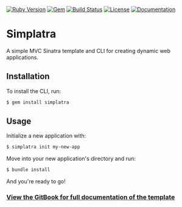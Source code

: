 [![Ruby Version](https://img.shields.io/badge/ruby-~%3E%202.5-red.svg)](https://github.com/simplatra/simplatra/blob/456ec0ab9660ea0855b985c41db648fa724f21a5/simplatra.gemspec#L23)
[![Gem](https://img.shields.io/gem/v/simplatra.svg)](https://rubygems.org/gems/simplatra)
[![Build Status](https://travis-ci.org/simplatra/simplatra.svg?branch=master)](https://travis-ci.org/simplatra/simplatra)
[![License](https://img.shields.io/github/license/simplatra/simplatra.svg)](https://github.com/simplatra/simplatra/blob/master/LICENSE)
[![Documentation](https://img.shields.io/badge/docs-gitbook-blue.svg)](https://simplatra.gitbook.io/simplatra)

# Simplatra

A simple MVC Sinatra template and CLI for creating dynamic web applications.

## Installation

To install the CLI, run:

```bash
$ gem install simplatra
```

## Usage

Initialize a new application with:

```bash
$ simplatra init my-new-app
```

Move into your new application's directory and run:

```bash
$ bundle install
```

And you're ready to go!

### [View the GitBook for full documentation of the template](https://simplatra.gitbook.io/simplatra/)
